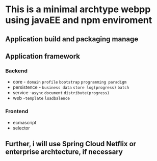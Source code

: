 # This is a minimal archtype webpp using javaEE and npm enviroment

## Application build and packaging manage

## Application framework 
### Backend
- core - `domain` `profile` `bootstrap` `programming paradigm`
- persistence - `business data` `store log(progress)` `batch` 
- service -`async` `document` `distribute(progress)`
- web -`template` `loadbalence`

 
### Frontend
- ecmascript 
- selector 

## Further, i will use Spring Cloud Netflix or enterprise archtecture, if necessary
